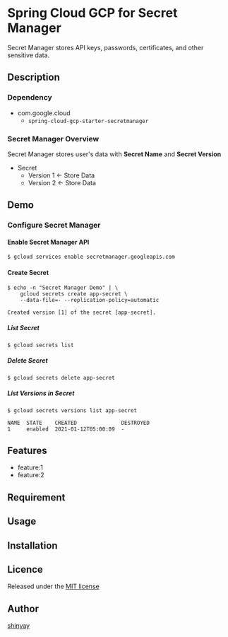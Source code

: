 # Spring Cloud GCP for Secret Manager

Secret Manager stores API keys, passwords, certificates, and other sensitive data.

## Description
### Dependency
- com.google.cloud
  - `spring-cloud-gcp-starter-secretmanager`

### Secret Manager Overview

Secret Manager stores user's data with **Secret Name** and **Secret Version**

- Secret
  - Version 1 <- Store Data
  - Version 2 <- Store Data

## Demo
### Configure Secret Manager
#### Enable Secret Manager API
```shell script
$ gcloud services enable secretmanager.googleapis.com
```

#### Create Secret
```shell script
$ echo -n "Secret Manager Demo" | \
    gcloud secrets create app-secret \
    --data-file=- --replication-policy=automatic

Created version [1] of the secret [app-secret].
```

##### List Secret
```shell script
$ gcloud secrets list
```

##### Delete Secret
```shell script
$ gcloud secrets delete app-secret
```

##### List Versions in Secret
```shell script
$ gcloud secrets versions list app-secret

NAME  STATE    CREATED              DESTROYED
1     enabled  2021-01-12T05:00:09  -
```
## Features

- feature:1
- feature:2

## Requirement

## Usage

## Installation

## Licence

Released under the [MIT license](https://gist.githubusercontent.com/shinyay/56e54ee4c0e22db8211e05e70a63247e/raw/34c6fdd50d54aa8e23560c296424aeb61599aa71/LICENSE)

## Author

[shinyay](https://github.com/shinyay)
